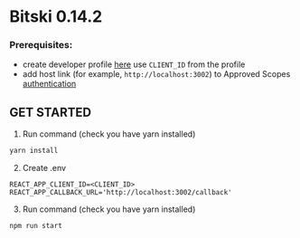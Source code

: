 # Bitski 0.14.2 

### Prerequisites:
- create developer profile [here](https://developer.bitski.com/) use `CLIENT_ID` from the profile
- add host link (for example, `http://localhost:3002`) to Approved Scopes [authentication](https://docs.bitski.com/reference/authentication)


## GET STARTED

1. Run command (check you have yarn installed)
```bash
yarn install
```

2. Create .env

```dotenv
REACT_APP_CLIENT_ID=<CLIENT_ID>
REACT_APP_CALLBACK_URL='http://localhost:3002/callback'
```
3. Run command (check you have yarn installed)
```bash
npm run start
```

